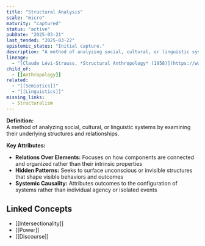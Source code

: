 ```yaml
---
title: "Structural Analysis"
scale: "micro"
maturity: "captured"
status: "active"
pubDate: "2025-03-21"
last_tended: "2025-03-22"
epistemic_status: "Initial capture."
description: "A method of analyzing social, cultural, or linguistic systems by examining their underlying structures and relationships."
lineage:
  - "[Claude Lévi-Strauss, *Structural Anthropology* (1958)](https://www.google.com/search?q=Claude+Lévi-Strauss+Structural+Anthropology+site:books.google.com)"
child_of:
  - [[Anthropology]]
related:
  - "[[Semiotics]]"
  - "[[Linguistics]]"
missing_links:
  - Structuralism
---
```


**Definition:**  
A method of analyzing social, cultural, or linguistic systems by examining their underlying structures and relationships.

**Key Attributes:**  
- **Relations Over Elements:** Focuses on how components are connected and organized rather than their intrinsic properties  
- **Hidden Patterns:** Seeks to surface unconscious or invisible structures that shape visible behaviors and outcomes  
- **Systemic Causality:** Attributes outcomes to the configuration of systems rather than individual agency or isolated events

## Linked Concepts
- [[Intersectionality]]
- [[Power]]
- [[Discourse]]
